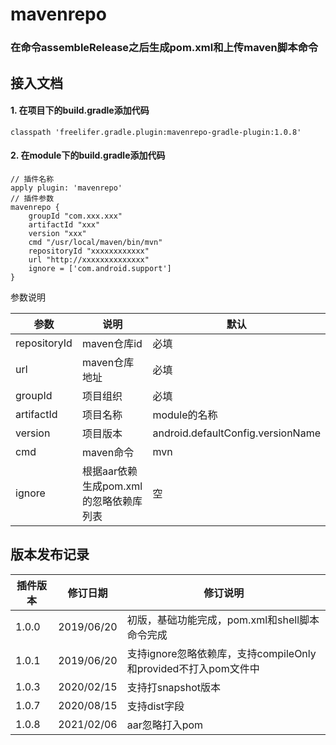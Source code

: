 # mavenrepo

### 在命令assembleRelease之后生成pom.xml和上传maven脚本命令


## 接入文档

#### 1. 在项目下的build.gradle添加代码

```
classpath 'freelifer.gradle.plugin:mavenrepo-gradle-plugin:1.0.8'
```

#### 2. 在module下的build.gradle添加代码

```
// 插件名称
apply plugin: 'mavenrepo'
// 插件参数
mavenrepo {
    groupId "com.xxx.xxx"
    artifactId "xxx"
    version "xxx"
    cmd "/usr/local/maven/bin/mvn"
    repositoryId "xxxxxxxxxxxx"
    url "http://xxxxxxxxxxxxxx"
    ignore = ['com.android.support']
}
```

参数说明

| 参数 | 说明 | 默认 |
| ------ | ------- | ------- |
| repositoryId | maven仓库id | 必填 |
| url | maven仓库地址 | 必填 |
| groupId | 项目组织 | 必填 |
| artifactId | 项目名称 | module的名称 |
| version | 项目版本 | android.defaultConfig.versionName |
| cmd | maven命令 | mvn |
| ignore | 根据aar依赖生成pom.xml的忽略依赖库列表 | 空 |



## 版本发布记录

| 插件版本 | 修订日期 | 修订说明 |
| ------------ | ------------ | ------------ |
| 1.0.0 | 2019/06/20 | 初版，基础功能完成，pom.xml和shell脚本命令完成 |
| 1.0.1 | 2019/06/20 | 支持ignore忽略依赖库，支持compileOnly和provided不打入pom文件中 |
| 1.0.3 | 2020/02/15 | 支持打snapshot版本 |
| 1.0.7 | 2020/08/15 | 支持dist字段 |
| 1.0.8 | 2021/02/06 | aar忽略打入pom |